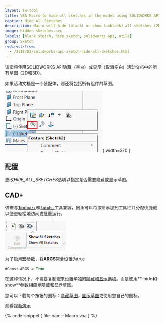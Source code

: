 ```yaml
---
layout: sw-tool
title: VBA Macro to hide all sketches in the model using SOLIDWORKS API
caption: Hide All Sketches
description: Macro will hide (blank) or show (unblank) all sketches (2D and 3D) in the active document using SOLIDWORKS API
image: hidden-sketches.svg
labels: [blank sketch, hide sketch, solidworks api, utils]
group: Sketch
redirect-from:
  - /2018/03/solidworks-api-sketch-hide-all-sketches.html
---
```

该宏将使用SOLIDWORKS API隐藏（空白）或显示（取消空白）活动文档中的所有草图（2D和3D）。

如果活动文档是一个装配体，则还将包括所有组件的草图。

![右键菜单中的隐藏草图选项](sw-hide-all-sketches.png){ width=320 }

## 配置

更改*HIDE_ALL_SKETCHES*选项以指定是否需要隐藏或显示草图。

## CAD+

该宏与[Toolbar+](https://cadplus.xarial.com/toolbar/)和[Batch+](https://cadplus.xarial.com/batch/)工具兼容，因此可以将按钮添加到工具栏并分配快捷键以便更轻松地访问或批量运行。

![工具栏中的按钮](toolbar.png)

为了启用[宏参数](https://cadplus.xarial.com/toolbar/configuration/arguments/)，将**ARGS**常量设置为true

~~~ vb
#Const ARGS = True
~~~

在这种情况下，不需要复制宏来设置单独的[隐藏和显示选项](#configuration)。而是使用**-hide**和**-show**参数相应地隐藏和显示草图。

您可以下载每个按钮的图标：[隐藏草图](hide-sketches.svg)，[显示草图](show-sketches.svg)或使用您自己的图标。

观看[视频演示](https://youtu.be/jsjN8zNRTuc?t=23)

{% code-snippet { file-name: Macro.vba } %}